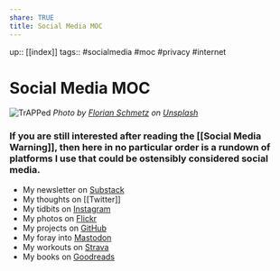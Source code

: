 ```yaml
---
share: TRUE
title: Social Media MOC
---
```


up:: [[index]]
tags:: #socialmedia #moc #privacy  #internet

# Social Media MOC

![TrAPPed](https://images.unsplash.com/photo-1638896671106-f44068694064?crop=entropy&cs=tinysrgb&fit=max&fm=jpg&ixid=MnwzNjAwOTd8MHwxfHNlYXJjaHw0fHxzb2NpYWwlMjBtZWRpYSUyMGFkZGljdGlvbnxlbnwwfDB8fHwxNjY4ODcyOTAy&ixlib=rb-4.0.3&q=80&w=1080)
*Photo by [Florian Schmetz](https://unsplash.com/@floschmaezz?utm_source=Obsidian%20Image%20Inserter%20Plugin&utm_medium=referral) on [Unsplash](https://unsplash.com/?utm_source=Obsidian%20Image%20Inserter%20Plugin&utm_medium=referral)*


### If you are still interested after reading the [[Social Media Warning]], then here in no particular order is a rundown of platforms I use that could be ostensibly considered social media.

- My newsletter on [Substack](https://sean808080.substack.com)
- My thoughts on [[Twitter]]
- My tidbits on [Instagram](https://www.instagram.com/sean808080/)
- My photos on [Flickr](https://www.flickr.com/photos/sean808080/)
- My projects on [GitHub](https://github.com/sean808080)
- My foray into [Mastodon](https://pkm.social/@sean808080)
- My workouts on [Strava](https://www.strava.com)
- My books on [Goodreads](https://www.goodreads.com/user/show/4647379-sean-808080)

